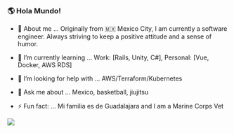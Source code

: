 ### 🌎 Hola Mundo! 
 
- 🦒 About me ...  Originally from 🇲🇽 Mexico City, I am currently a software engineer. Always striving to keep a positive attitude and a sense of humor.
                   
- 🌱 I’m currently learning  ...   Work: [Rails, Unity, C#], Personal: [Vue, Docker, AWS RDS]
- 🤔 I’m looking for help with ... AWS/Terraform/Kubernetes
- 💬 Ask me about ...              Mexico, basketball, jiujitsu  
- ⚡ Fun fact: ...                  Mi familia es de Guadalajara and I am a Marine Corps Vet 

<a href="https://www.linkedin.com/in/cristian-baeza-1229b5126/">
    <img src="https://img.shields.io/badge/linkedin-%230077B5.svg?&style=for-the-badge&logo=linkedin&logoColor=white" />
  </a>
  
  
<!--
**Cristian-Baeza/Cristian-Baeza** is a ✨ _special_ ✨ repository because its `README.md` (this file) appears on your GitHub profile.

-->
